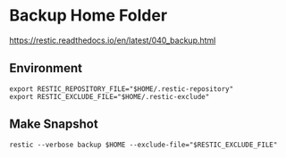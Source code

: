 # Backup Home Folder

https://restic.readthedocs.io/en/latest/040_backup.html

## Environment

```shell:terminal
export RESTIC_REPOSITORY_FILE="$HOME/.restic-repository"
export RESTIC_EXCLUDE_FILE="$HOME/.restic-exclude"
```

## Make Snapshot

```shell:terminal
restic --verbose backup $HOME --exclude-file="$RESTIC_EXCLUDE_FILE"
```
